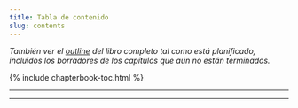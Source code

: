 ```yaml
---
title: Tabla de contenido
slug: contents
---
```


*También ver el [outline](outline) del libro completo tal como está planificado, incluidos los borradores de los capítulos que aún no están terminados.*

{% include chapterbook-toc.html %}

---

---
